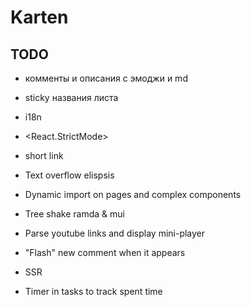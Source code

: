 # Karten

## TODO

- комменты и описания с эмоджи и md

- sticky названия листа

- i18n

- <React.StrictMode>

- short link

- Text overflow elispsis

- Dynamic import on pages and complex components

- Tree shake ramda & mui

- Parse youtube links and display mini-player

- "Flash" new comment when it appears

- SSR

- Timer in tasks to track spent time
